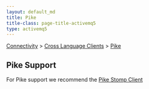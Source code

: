 ```yaml
---
layout: default_md
title: Pike 
title-class: page-title-activemq5
type: activemq5
---
```


[Connectivity](connectivity) > [Cross Language Clients](cross-language-clients) > [Pike](pike)


Pike Support
------------

For Pike support we recommend the [Pike Stomp Client](http://stomp.codehaus.org/Pike)

